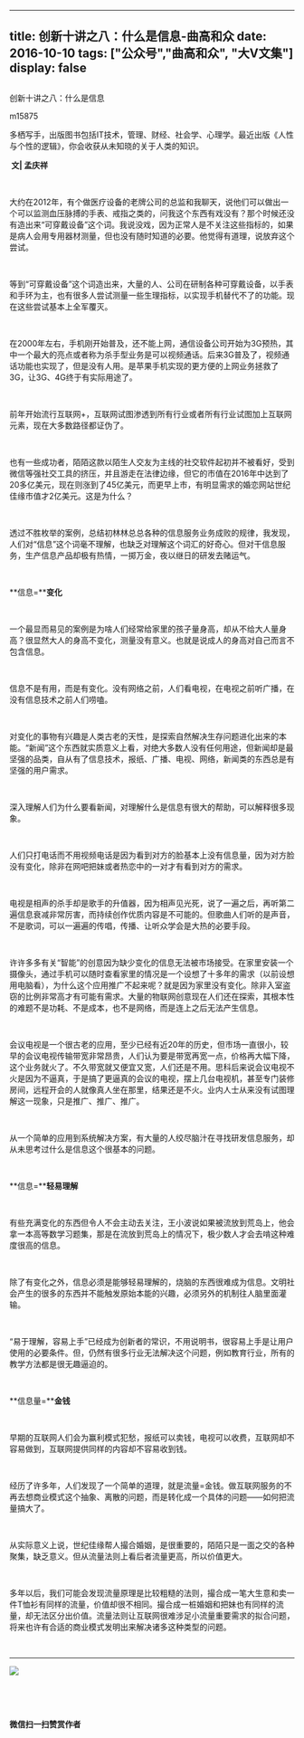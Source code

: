 
---
title:   创新十讲之八：什么是信息-曲高和众
date: 2016-10-10
tags: ["公众号","曲高和众", "大V文集"]
display: false
---


## 



创新十讲之八：什么是信息




m15875




多栖写手，出版图书包括IT技术，管理、财经、社会学、心理学。最近出版《人性与个性的逻辑》，你会收获从未知晓的关于人类的知识。


**&nbsp;文| 孟庆祥**

&nbsp;

大约在2012年，有个做医疗设备的老牌公司的总监和我聊天，说他们可以做出一个可以监测血压脉搏的手表、戒指之类的，问我这个东西有戏没有？那个时候还没有造出来“可穿戴设备”这个词。我说没戏，因为正常人是不关注这些指标的，如果是病人会用专用器材测量，但也没有随时知道的必要。他觉得有道理，说放弃这个尝试。

&nbsp;

等到“可穿戴设备”这个词造出来，大量的人、公司在研制各种可穿戴设备，以手表和手环为主，也有很多人尝试测量一些生理指标，以实现手机替代不了的功能。现在这些尝试基本上全军覆灭。

&nbsp;

在2000年左右，手机刚开始普及，还不能上网，通信设备公司开始为3G预热，其中一个最大的亮点或者称为杀手型业务是可以视频通话。后来3G普及了，视频通话功能也实现了，但是没有人用。是苹果手机实现的更方便的上网业务拯救了3G，让3G、4G终于有实际用途了。

&nbsp;

前年开始流行互联网+，互联网试图渗透到所有行业或者所有行业试图加上互联网元素，现在大多数路径都证伪了。

&nbsp;

也有一些成功者，陌陌这款以陌生人交友为主线的社交软件起初并不被看好，受到微信等强社交工具的挤压，并且游走在法律边缘，但它的市值在2016年中达到了20多亿美元，现在则涨到了45亿美元，而更早上市，有明显需求的婚恋网站世纪佳缘市值才2亿美元。这是为什么？

&nbsp;

透过不胜枚举的案例，总结初林林总总各种的信息服务业务成败的规律，我发现，人们对“信息”这个词毫不理解，也缺乏对理解这个词汇的好奇心。但对干信息服务，生产信息产品却极有热情，一掷万金，夜以继日的研发去赌运气。

&nbsp;

**信息=****变化**

&nbsp;

一个最显而易见的案例是为啥人们经常给家里的孩子量身高，却从不给大人量身高？很显然大人的身高不变化，测量没有意义。也就是说成人的身高对自己而言不包含信息。

&nbsp;

信息不是有用，而是有变化。没有网络之前，人们看电视，在电视之前听广播，在没有信息技术之前人们唠嗑。

&nbsp;

对变化的事物有兴趣是人类古老的天性，是探索自然解决生存问题进化出来的本能。“新闻”这个东西就实质意义上看，对绝大多数人没有任何用途，但新闻却是最坚强的品类，自从有了信息技术，报纸、广播、电视、网络，新闻类的东西总是有坚强的用户需求。

&nbsp;

深入理解人们为什么要看新闻，对理解什么是信息有很大的帮助，可以解释很多现象。

&nbsp;

人们只打电话而不用视频电话是因为看到对方的脸基本上没有信息量，因为对方脸没有变化，除非在网吧把妹或者热恋中的一对才有看到对方的需求。

&nbsp;

电视是相声的杀手却是歌手的升值器，因为相声见光死，说了一遍之后，再听第二遍信息衰减非常厉害，而持续创作优质内容是不可能的。但歌曲人们听的是声音，不是歌词，可以一遍遍的传唱，传播、让听众学会是大热的必要手段。

&nbsp;

许许多多有关“智能”的创意因为缺少变化的信息无法被市场接受。在家里安装一个摄像头，通过手机可以随时查看家里的情况是一个设想了十多年的需求（以前设想用电脑看），为什么这个应用推广不起来呢？就是因为家里没有变化。除非入室盗窃的比例非常高才有可能有需求。大量的物联网创意现在人们还在探索，其根本性的难题不是功耗、不是成本，也不是网络，而是连上之后无法产生信息。

&nbsp;

会议电视是一个很古老的应用，至少已经有近20年的历史，但市场一直很小，较早的会议电视传输带宽非常昂贵，人们认为要是带宽再宽一点，价格再大幅下降，这个业务就火了。不久带宽就又便宜又宽，人们还是不用。思科后来说会议电视不火是因为不逼真，于是搞了更逼真的会议的电视，摆上几台电视机，甚至专门装修房间，远程开会的人就像真人坐在那里，结果还是不火。业内人士从来没有试图理解这一现象，只是推广、推广、推广。

&nbsp;

从一个简单的应用到系统解决方案，有大量的人绞尽脑汁在寻找研发信息服务，却从未思考过什么是信息这个很基本的问题。

&nbsp;

**信息=****轻易理解**

&nbsp;

有些充满变化的东西但令人不会主动去关注，王小波说如果被流放到荒岛上，他会拿一本高等数学习题集，那是在流放到荒岛上的情况下，极少数人才会去啃这种难度很高的信息。

&nbsp;

除了有变化之外，信息必须是能够轻易理解的，烧脑的东西很难成为信息。文明社会产生的很多的东西并不能触发原始本能的兴趣，必须另外的机制往人脑里面灌输。

&nbsp;

“易于理解，容易上手”已经成为创新者的常识，不用说明书，很容易上手是让用户使用的必要条件。但，仍然有很多行业无法解决这个问题，例如教育行业，所有的教学方法都是很无趣逼迫的。

&nbsp;

**信息量=****金钱**

&nbsp;

早期的互联网人们会为赢利模式犯愁，报纸可以卖钱，电视可以收费，互联网却不容易做到，互联网提供同样的内容却不容易收到钱。

&nbsp;

经历了许多年，人们发现了一个简单的道理，就是流量=金钱。做互联网服务的不再去想商业模式这个抽象、离散的问题，而是转化成一个具体的问题——如何把流量搞大了。

&nbsp;

从实际意义上说，世纪佳缘帮人撮合婚姻，是很重要的，陌陌只是一面之交的各种聚集，缺乏意义。但从流量法则上看后者流量更高，所以价值更大。

&nbsp;

多年以后，我们可能会发现流量原理是比较粗糙的法则，撮合成一笔大生意和卖一件T恤衫有同样的流量，价值却很不相同。撮合成一桩婚姻和把妹也有同样的流量，却无法区分出价值。流量法则让互联网很难涉足小流量重要需求的拟合问题，将来也许有合适的商业模式发明出来解决诸多这种类型的问题。

&nbsp;

****

**<img data-s="300,640" data-type="jpeg" src="http://mmbiz.qpic.cn/mmbiz/fxGMiaL5Zj1gAtMBdoRAfrkfBNF0WEAG9elY136EMERA8zleoqyibsc68mLpoiagDqkzcRhEo0psRuCqoQbcWg52w/0?wx_fmt=jpeg" data-ratio="1" data-w="430"/>**

&nbsp;

&nbsp;




**微信扫一扫赞赏作者**













